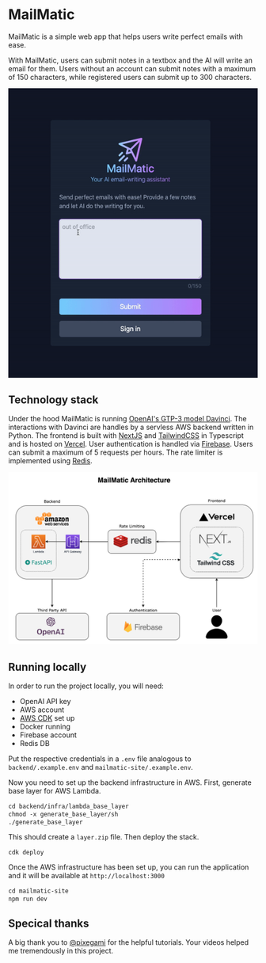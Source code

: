 # MailMatic

MailMatic is a simple web app that helps users write perfect emails with ease.

With MailMatic, users can submit notes in a textbox and the AI will write an email for them. Users without an account can submit notes with a maximum of 150 characters, while registered users can submit up to 300 characters.

![mailmatic-demo](./img/demo.gif)

## Technology stack

Under the hood MailMatic is running [OpenAI's GTP-3 model Davinci](https://beta.openai.com/docs/models/gpt-3). The interactions with Davinci are handles by a servless AWS backend written in Python. The frontend is built with [NextJS](https://nextjs.org/) and [TailwindCSS](https://tailwindcss.com/) in Typescript and is hosted on [Vercel](https://vercel.com/dashboard). User authentication is handled via [Firebase](https://firebase.google.com/). Users can submit a maximum of 5 requests per hours. The rate limiter is implemented using [Redis](https://redis.com/).

![mailmatic-architecture](./img/mailmatic-architecture.png)

## Running locally

In order to run the project locally, you will need:

- OpenAI API key
- AWS account
- [AWS CDK](https://aws.amazon.com/cdk/) set up
- Docker running
- Firebase account
- Redis DB

Put the respective credentials in a `.env` file analogous to `backend/.example.env` and `mailmatic-site/.example.env`.

Now you need to set up the backend infrastructure in AWS. First, generate base layer for AWS Lambda.

```
cd backend/infra/lambda_base_layer
chmod -x generate_base_layer/sh
./generate_base_layer
```

This should create a `layer.zip` file. Then deploy the stack.

```
cdk deploy
```

Once the AWS infrastructure has been set up, you can run the application and it will be available at `http://localhost:3000`

```
cd mailmatic-site
npm run dev
```

## Specical thanks

A big thank you to [@pixegami](https://github.com/pixegami) for the helpful tutorials. Your videos helped me tremendously in this project.
